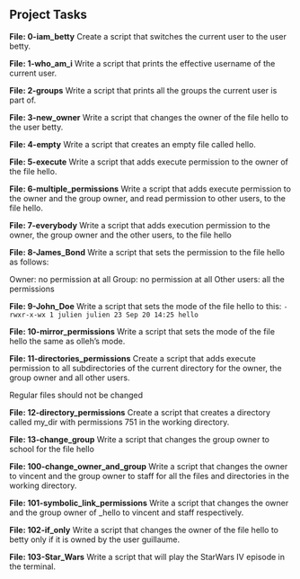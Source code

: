 ## Project Tasks

**File: 0-iam_betty**
Create a script that switches the current user to the user betty.

**File: 1-who_am_i**
Write a script that prints the effective username of the current user.

**File: 2-groups**
Write a script that prints all the groups the current user is part of.

**File: 3-new_owner**
Write a script that changes the owner of the file hello to the user betty.

**File: 4-empty**
Write a script that creates an empty file called hello.

**File: 5-execute**
Write a script that adds execute permission to the owner of the file hello.

**File: 6-multiple_permissions**
Write a script that adds execute permission to the owner and the group owner, and read permission to other users, to the file hello.

**File: 7-everybody**
Write a script that adds execution permission to the owner, the group owner and the other users, to the file hello

**File: 8-James_Bond**
Write a script that sets the permission to the file hello as follows:

Owner: no permission at all
Group: no permission at all
Other users: all the permissions

**File: 9-John_Doe**
Write a script that sets the mode of the file hello to this:
`-rwxr-x-wx 1 julien julien 23 Sep 20 14:25 hello`

**File: 10-mirror_permissions**
Write a script that sets the mode of the file hello the same as olleh’s mode.

**File: 11-directories_permissions**
Create a script that adds execute permission to all subdirectories of the current directory for the owner, the group owner and all other users.

Regular files should not be changed

**File: 12-directory_permissions**
Create a script that creates a directory called my_dir with permissions 751 in the working directory.

**File: 13-change_group**
Write a script that changes the group owner to school for the file hello

**File: 100-change_owner_and_group**
Write a script that changes the owner to vincent and the group owner to staff for all the files and directories in the working directory.

**File: 101-symbolic_link_permissions**
Write a script that changes the owner and the group owner of _hello to vincent and staff respectively.

**File: 102-if_only**
Write a script that changes the owner of the file hello to betty only if it is owned by the user guillaume.

**File: 103-Star_Wars**
Write a script that will play the StarWars IV episode in the terminal.


